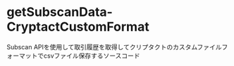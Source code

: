 # getSubscanData-CryptactCustomFormat
Subscan APIを使用して取引履歴を取得してクリプタクトのカスタムファイルフォーマットでcsvファイル保存するソースコード
